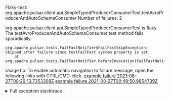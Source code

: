         
Flaky-test: org.apache.pulsar.client.api.SimpleTypedProducerConsumerTest.testAvroProducerAndAutoSchemaConsumer
Number of failures: 2

org.apache.pulsar.client.api.SimpleTypedProducerConsumerTest is flaky. The testAvroProducerAndAutoSchemaConsumer test method fails sporadically.

```
org.apache.pulsar.tests.FailFastNotifier$FailFastSkipException: Skipped after failure since testFailFast system property is set.
	at org.apache.pulsar.tests.FailFastNotifier.beforeInvocation(FailFastNotifier.java:88)

```

Usage tip: To enable automatic navigation to failure message, open the following links with CTRL/CMD-click.
[example failure 2021-08-27T08:29:13.7353308Z](https://github.com/apache/pulsar/runs/3441181143?check_suite_focus=true#step:9:726)
[example failure 2021-08-27T00:49:50.9854739Z](https://github.com/apache/pulsar/runs/3438608157?check_suite_focus=true#step:9:722)


<details>
<summary>Full exception stacktrace</summary>
<code><pre>
org.apache.pulsar.tests.FailFastNotifier$FailFastSkipException: Skipped after failure since testFailFast system property is set.
	at org.apache.pulsar.tests.FailFastNotifier.beforeInvocation(FailFastNotifier.java:88)

</pre></code>
</details>

